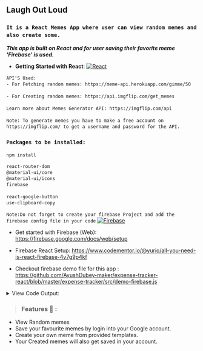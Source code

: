 ## Laugh Out Loud
 
 ### `It is a React Memes App where user can view random memes and also create some.`


 ***This app is built on React and for user saving their favorite meme 'Firebase' is used.***



- **Getting Started with React**: <a href="https://github.com/AyushDubey-maker/laugh-out-loud/blob/master/react-meme-app/README.md"> <img alt="React" src="https://img.shields.io/badge/react-%2320232a.svg?style=for-the-badge&logo=react&logoColor=%2361DAFB"/></a>

```
API'S Used:
- For Fetching random memes: https://meme-api.herokuapp.com/gimme/50

- For Creating random memes: https://api.imgflip.com/get_memes

Learn more about Memes Generator API: https://imgflip.com/api

Note: To generate memes you have to make a free account on https://imgflip.com/ to get a username and password for the API.

```

### `Packages to be installed:`
```
npm install
```
```
react-router-dom
@material-ui/core
@material-ui/icons
firebase

react-google-button
use-clipboard-copy

```

`Note:Do not forget to create your firebase Project and add the firebase config file in your code`
  <a href="https://console.firebase.google.com/u/0/">
 <img alt="Firebase" src="https://img.shields.io/badge/firebase-%23039BE5.svg?style=for-the-badge&logo=firebase"/>
 </a>
- Get started with Firebase (Web): https://firebase.google.com/docs/web/setup

- Firebase React Setup:
https://www.codementor.io/@yurio/all-you-need-is-react-firebase-4v7g9p4kf

- Checkout firebase demo file for this app :  
https://github.com/AyushDubey-maker/expense-tracker-react/blob/master/expense-tracker/src/demo-firebase.js

<details>
<summary>View Code Output: </summary>

<img src="./react-meme-app/public/git-images/meme-home-1.png"/>
<p>Login Page:</p>
<img src="./react-meme-app/public/git-images/meme-login.png"/>
<img src="./react-meme-app/public/git-images/meme-home-2.png"/>
<p>Generate Memes:</p>
<img src="./react-meme-app/public/git-images/meme-generate-1.png"/>
<img src="./react-meme-app/public/git-images/meme-generate-2.png"/>
<p>Saved Memes Page:</p>
<img src="./react-meme-app/public/git-images/meme-saved.png"/>
</details>

> ### Features 📣 :
- View Random memes  
- Save your favourite memes by login into your Google account.
- Create your own meme from provided templates.
- Your Created memes will also get saved in your account.
